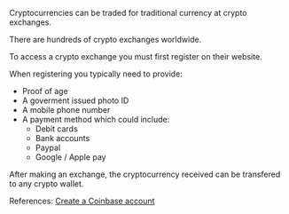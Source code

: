 Cryptocurrencies can be traded for traditional currency at crypto exchanges.

There are hundreds of crypto exchanges worldwide.

To access a crypto exchange you must first register on their website.

When registering you typically need to provide:

- Proof of age
- A goverment issued photo ID
- A mobile phone number
- A payment method which could include:
  - Debit cards
  - Bank accounts
  - Paypal
  - Google / Apple pay

After making an exchange, the cryptocurrency received can be transfered to any crypto wallet.

References:
[Create a Coinbase account](https://help.coinbase.com/en/coinbase/getting-started/getting-started-with-coinbase/create-a-coinbase-account)